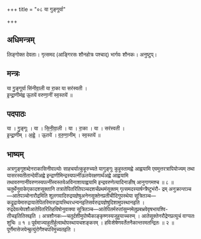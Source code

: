 +++
title = "०८ या गुङ्गूर्या"

+++
## अधिमन्त्रम्
लिङ्गोक्त देवताः। गृत्समद (आङ्गिरसः शौनहोत्रः पश्चाद्) भार्गवः शौनकः। अनुष्टुप्।

## मन्त्रः
या गु॒ङ्गूर्या सि॑नीवा॒ली या रा॒का या सर॑स्वती ।  
इ॒न्द्रा॒णीम॑ह्व ऊ॒तये॑ वरुणा॒नीं स्व॒स्तये॑ ॥

## पदपाठः
या । गु॒ङ्गूः । या । सि॒नी॒वा॒ली । या । रा॒का । या । सर॑स्वती ।  
इ॒न्द्रा॒णीम् । अ॒ह्वे॒ । ऊ॒तये॑ । व॒रु॒णा॒नीम् । स्व॒स्तये॑ ॥

## भाष्यम्
अत्रगुङ्गूशब्देनराकासिनीवाल्योः साहचर्यात्कुहूरुच्यते यागुङ्गूः कुहूस्तामह्वे आह्वयामि एवमुत्तरत्रापियोज्यम् तथा यासरस्वतीतान्देवींअह्वे इन्द्राणीमिन्द्रस्यपत्नींऊतयेरक्षणार्थंअह्वे आह्वयामि तथावरुणानींवरुणस्यपत्नींस्वस्तयेअविनाशायाह्वयामि इन्द्रवरुणेत्यादिनाङीष् आनुगागमश्च ॥ ८ ॥ चतुर्थेनुवाकेएकादशसूक्तानि तत्रातेपितरितिपञ्चदशर्चंप्रथमंसूक्तम् गृत्समदस्यार्षन्त्रैष्टुभंरौ- द्रम् अनुक्रान्तञ्च—आतेपञ्चोनारौद्रमिति शूलगवादिरुद्रयज्ञेषुअनेनसूक्तेनप्रतीचीदिगुपस्थेया सूत्रितञ्च—कद्रुद्रायेमारुद्रायातेपितरिमारुद्रायस्थिरधन्वनइतिसर्वरुद्रयज्ञेषुदिशामुपस्थानइति । रुद्रदेवत्येपशौआतेपितरितिहविषोनुवाक्या सूत्रितञ्च—आतेपितर्मरुतांसुम्नमेतुप्रबभ्रवेवृषभायश्वि- तीचइतितिस्रइति । अत्रशौनकः—चतुर्दशीमुपोष्यैकाङ्कृष्णस्यजुहुयाच्चरुम् । आतेसूक्तेनरौद्रेणप्रत्युचं वाग्यतः शुचिः ॥ १ ॥ पूर्वमाज्याहुतीर्हुत्वाथोपस्थायचशङ्करम् । हविःशेषेणवर्तेतनैकान्तरमतन्द्रितः ॥ २ ॥ पूर्णेमासेजयेन्म्रुत्युंरोगैश्चपरिमुच्यतइति ।